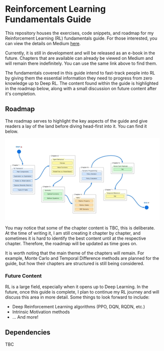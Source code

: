 # Reinforcement Learning Fundamentals Guide

This repository houses the exercises, code snippets, and roadmap for my Reinforcement Learning (RL) fundamentals guide. For those interested, you can view the details on Medium [here](#).

Currently, it is still in development and will be released as an e-book in the future. Chapters that are available can already be viewed on Medium and will remain there indefinitely. You can use the same link above to find them.

The fundamentals covered in this guide intend to fast-track people into RL by giving them the essential information they need to progress from zero knowledge up to Deep RL. The content found within the guide is highlighted in the roadmap below, along with a small discussion on future content after it's completion.

## Roadmap

The roadmap serves to highlight the key aspects of the guide and give readers a lay of the land before diving head-first into it. You can find it below.

![RL Fundamentals Roadmap](roadmap.jpg)

You may notice that some of the chapter content is TBC, this is deliberate. At the time of writing it, I am still creating it chapter by chapter, and sometimes it is hard to identify the best content until at the respective chapter. Therefore, the roadmap will be updated as time goes on.

It is worth noting that the main theme of the chapters will remain. For example, Monte Carlo and Temporal Difference methods are planned for the guide, but how their chapters are structured is still being considered.

### Future Content

RL is a large field, especially when it opens up to Deep Learning. In the future, once this guide is complete, I plan to continue my RL journey and will discuss this area in more detail. Some things to look forward to include:

- Deep Reinforcement Learning algorithms (PPO, DQN, RQDN, etc.)
- Intrinsic Motivation methods
- ... And more!

## Dependencies

TBC

